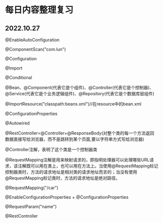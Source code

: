 # 每日内容整理复习

## 2022.10.27

@EnableAutoConfiguration 

@ComponentScan("com.lun")

@Configuration

@Import

@Conditional

@Bean、@Component(代表它是个组件)、@Controller(代表它是个控制器)、@Service(代表它是个业务逻辑组件)、@Repository(代表它是个数据库层组件)

@ImportResource("classpath:beans.xml")//在resource中的bean.xml

@ConfigurationProperties

 @Autowired

@RestController=@Controller+@ResponseBody(对整个类的每一个方法返回数据直接写给浏览器，而不是跳转到某个页面,要以字符串方式写给浏览器)

@Controller注解，表明了这个类是一个控制器类

@RequestMapping注解是用来映射请求的，即指明处理器可以处理哪些URL请求，该注解既可以用在类上，也可以用在方法上。当使用@RequestMapping标记控制器类时，方法的请求地址是相对类的请求地址而言的；当没有使用@RequestMapping标记类时，方法的请求地址是绝对路径。

@RequestMapping("/car")

@EnableConfigurationProperties + @ConfigurationProperties

@RequestParam("name")

@RestController